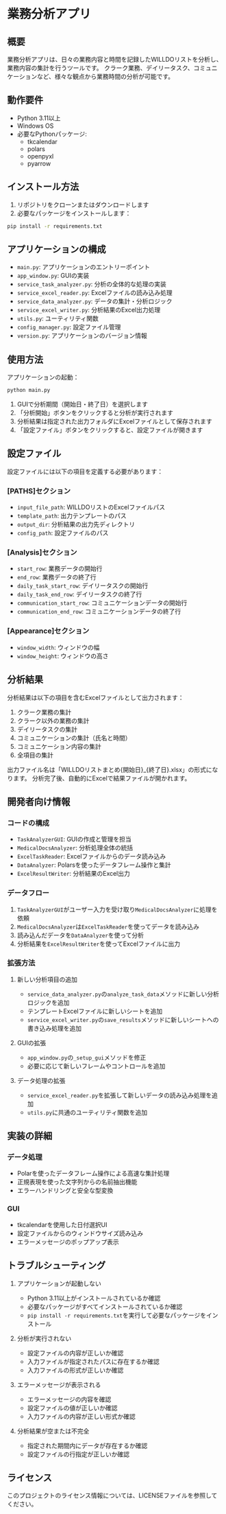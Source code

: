 # 業務分析アプリ

## 概要
業務分析アプリは、日々の業務内容と時間を記録したWILLDOリストを分析し、業務内容の集計を行うツールです。
クラーク業務、デイリータスク、コミュニケーションなど、様々な観点から業務時間の分析が可能です。

## 動作要件
- Python 3.11以上
- Windows OS
- 必要なPythonパッケージ:
  - tkcalendar
  - polars
  - openpyxl
  - pyarrow

## インストール方法
1. リポジトリをクローンまたはダウンロードします
2. 必要なパッケージをインストールします：
```bash
pip install -r requirements.txt
```

## アプリケーションの構成
- `main.py`: アプリケーションのエントリーポイント
- `app_window.py`: GUIの実装
- `service_task_analyzer.py`: 分析の全体的な処理の実装
- `service_excel_reader.py`: Excelファイルの読み込み処理
- `service_data_analyzer.py`: データの集計・分析ロジック
- `service_excel_writer.py`: 分析結果のExcel出力処理
- `utils.py`: ユーティリティ関数
- `config_manager.py`: 設定ファイル管理
- `version.py`: アプリケーションのバージョン情報

## 使用方法
アプリケーションの起動：
```bash
python main.py
```

1. GUIで分析期間（開始日・終了日）を選択します
2. 「分析開始」ボタンをクリックすると分析が実行されます
3. 分析結果は指定された出力フォルダにExcelファイルとして保存されます
4. 「設定ファイル」ボタンをクリックすると、設定ファイルが開きます

## 設定ファイル
設定ファイルには以下の項目を定義する必要があります：

### [PATHS]セクション
- `input_file_path`: WILLDOリストのExcelファイルパス
- `template_path`: 出力テンプレートのパス
- `output_dir`: 分析結果の出力先ディレクトリ
- `config_path`: 設定ファイルのパス

### [Analysis]セクション
- `start_row`: 業務データの開始行
- `end_row`: 業務データの終了行
- `daily_task_start_row`: デイリータスクの開始行
- `daily_task_end_row`: デイリータスクの終了行
- `communication_start_row`: コミュニケーションデータの開始行
- `communication_end_row`: コミュニケーションデータの終了行

### [Appearance]セクション
- `window_width`: ウィンドウの幅
- `window_height`: ウィンドウの高さ

## 分析結果
分析結果は以下の項目を含むExcelファイルとして出力されます：

1. クラーク業務の集計
2. クラーク以外の業務の集計
3. デイリータスクの集計
4. コミュニケーションの集計（氏名と時間）
5. コミュニケーション内容の集計
6. 全項目の集計

出力ファイル名は「WILLDOリストまとめ{開始日}_{終了日}.xlsx」の形式になります。
分析完了後、自動的にExcelで結果ファイルが開かれます。

## 開発者向け情報
### コードの構成
- `TaskAnalyzerGUI`: GUIの作成と管理を担当
- `MedicalDocsAnalyzer`: 分析処理全体の統括
- `ExcelTaskReader`: Excelファイルからのデータ読み込み
- `DataAnalyzer`: Polarsを使ったデータフレーム操作と集計
- `ExcelResultWriter`: 分析結果のExcel出力

### データフロー
1. `TaskAnalyzerGUI`がユーザー入力を受け取り`MedicalDocsAnalyzer`に処理を依頼
2. `MedicalDocsAnalyzer`は`ExcelTaskReader`を使ってデータを読み込み
3. 読み込んだデータを`DataAnalyzer`を使って分析
4. 分析結果を`ExcelResultWriter`を使ってExcelファイルに出力

### 拡張方法
1. 新しい分析項目の追加
   - `service_data_analyzer.py`の`analyze_task_data`メソッドに新しい分析ロジックを追加
   - テンプレートExcelファイルに新しいシートを追加
   - `service_excel_writer.py`の`save_results`メソッドに新しいシートへの書き込み処理を追加

2. GUIの拡張
   - `app_window.py`の`_setup_gui`メソッドを修正
   - 必要に応じて新しいフレームやコントロールを追加

3. データ処理の拡張
   - `service_excel_reader.py`を拡張して新しいデータの読み込み処理を追加
   - `utils.py`に共通のユーティリティ関数を追加

## 実装の詳細
### データ処理
- Polarを使ったデータフレーム操作による高速な集計処理
- 正規表現を使った文字列からの名前抽出機能
- エラーハンドリングと安全な型変換

### GUI
- tkcalendarを使用した日付選択UI
- 設定ファイルからのウィンドウサイズ読み込み
- エラーメッセージのポップアップ表示

## トラブルシューティング
1. アプリケーションが起動しない
   - Python 3.11以上がインストールされているか確認
   - 必要なパッケージがすべてインストールされているか確認
   - `pip install -r requirements.txt`を実行して必要なパッケージをインストール

2. 分析が実行されない
   - 設定ファイルの内容が正しいか確認
   - 入力ファイルが指定されたパスに存在するか確認
   - 入力ファイルの形式が正しいか確認

3. エラーメッセージが表示される
   - エラーメッセージの内容を確認
   - 設定ファイルの値が正しいか確認
   - 入力ファイルの内容が正しい形式か確認

4. 分析結果が空または不完全
   - 指定された期間内にデータが存在するか確認
   - 設定ファイルの行指定が正しいか確認

## ライセンス
このプロジェクトのライセンス情報については、LICENSEファイルを参照してください。
